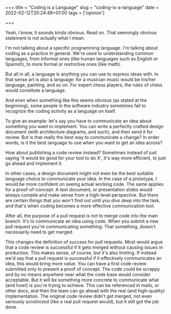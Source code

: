 +++
title = "Coding is a Language"
slug = "coding-is-a-language"
date = 2022-02-12T20:24:48+01:00
tags = ['opinion']

+++

Yeah, I know, it sounds kinda obvious. Read on. That seemingly obvious
statement is not actually what I mean.

I\'m not talking about a specific programming language. I\'m talking
about coding as a practice in general. We\'re used to understanding
common languages, from informal ones (like human languages such as
English or Spanish), to more formal or restrictive ones (like math).

But all in all, a language is anything you can use to express ideas
with. In that sense art is also a language: for a musician music would
be his/her language, painting, and so on. For expert chess players, the
rules of chess would constitute a language.

And even when something like this seems obvious (as stated at the
beginning), some people in the software industry sometimes fail to
recognize the coding activity as a language on itself.

To give an example: let\'s say you have to communicate an idea about
something you want to implement. You can write a perfectly crafted
design document (with architecture diagrams, and such), and then send it
for review. But is that really the best way to communicate a change? In
order words, is it the best language to use when you want to get an idea
across?

How about publishing a code review instead? Sometimes instead of just
saying \'it would be good for your tool to do X\', it\'s way more
efficient, to just go ahead and implement it.

In other cases, a design document might not even be the best suitable
language choice to communicate your idea. In the case of a prototype, I
would be more confident on seeing actual working code. The same applies
for a proof-of-concept. A text document, or presentation slides would
always compile and make sense from a high-level perspective. But there
are certain things that you won\'t find out until you *dive deep* into
the task, and that\'s when coding becomes a more effective communication
tool.

After all, the purpose of a pull request is not to merge code into the
main branch. It\'s to communicate an idea using code. When you submit a
new pull request you\'re communicating something. That something,
doesn\'t necessarily need to get merged.

This changes the definition of success for pull requests. Most would
argue that a code review is successful if it gets merged without causing
issues in production. This makes sense, of course, but it\'s also
limiting. If instead we\'d say that a pull request is successful if it
effectively communicates an idea, this would bring more value. You can
have a first code review submitted only to present a proof of concept.
The code could be scrappy and by no means anywhere near what the code
base would consider acceptable. But it will be something more concrete
to communicate what (and how!) is you\'re trying to achieve. This can be
referenced in mails, or other docs, and then the team can go ahead with
the real (and high-quality) implementation. The original code review
didn\'t get merged, not even seriously scrutinized (like a real pull
request would), but it still got the job done.
